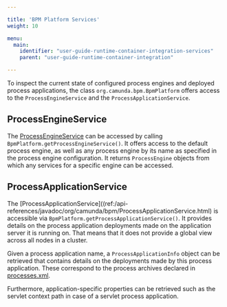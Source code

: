 ```yaml
---

title: 'BPM Platform Services'
weight: 10

menu:
  main:
    identifier: "user-guide-runtime-container-integration-services"
    parent: "user-guide-runtime-container-integration"

---
```


To inspect the current state of configured process engines and deployed process applications, the class `org.camunda.bpm.BpmPlatform` offers access to the `ProcessEngineService` and the `ProcessApplicationService`.

## ProcessEngineService

The [ProcessEngineService](ref:/api-references/javadoc/org/camunda/bpm/ProcessEngineService.html) can be accessed by calling `BpmPlatform.getProcessEngineService()`. It offers access to the default process engine, as well as any process engine by its name as specified in the process engine configuration. It returns `ProcessEngine` objects from which any services for a specific engine can be accessed.

## ProcessApplicationService

The [ProcessApplicationService]((ref:/api-references/javadoc/org/camunda/bpm/ProcessApplicationService.html) is accessible via `BpmPlatform.getProcessApplicationService()`. It provides details on the process application deployments made on the application server it is running on. That means that it does not provide a global view across all nodes in a cluster.

Given a process application name, a `ProcessApplicationInfo` object can be retrieved that contains details on the deployments made by this process application. These correspond to the process archives declared in [processes.xml](ref:#process-applications-the-processesxml-deployment-descriptor).

Furthermore, application-specific properties can be retrieved such as the servlet context path in case of a servlet process application.